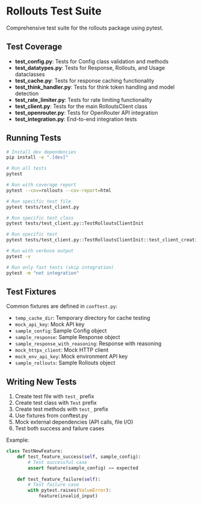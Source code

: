 # Rollouts Test Suite

Comprehensive test suite for the rollouts package using pytest.

## Test Coverage

- **test_config.py**: Tests for Config class validation and methods
- **test_datatypes.py**: Tests for Response, Rollouts, and Usage dataclasses
- **test_cache.py**: Tests for response caching functionality
- **test_think_handler.py**: Tests for think token handling and model detection
- **test_rate_limiter.py**: Tests for rate limiting functionality
- **test_client.py**: Tests for the main RolloutsClient class
- **test_openrouter.py**: Tests for OpenRouter API integration
- **test_integration.py**: End-to-end integration tests

## Running Tests

```bash
# Install dev dependencies
pip install -e ".[dev]"

# Run all tests
pytest

# Run with coverage report
pytest --cov=rollouts --cov-report=html

# Run specific test file
pytest tests/test_client.py

# Run specific test class
pytest tests/test_client.py::TestRolloutsClientInit

# Run specific test
pytest tests/test_client.py::TestRolloutsClientInit::test_client_creation_minimal

# Run with verbose output
pytest -v

# Run only fast tests (skip integration)
pytest -m "not integration"
```

## Test Fixtures

Common fixtures are defined in `conftest.py`:

- `temp_cache_dir`: Temporary directory for cache testing
- `mock_api_key`: Mock API key
- `sample_config`: Sample Config object
- `sample_response`: Sample Response object
- `sample_response_with_reasoning`: Response with reasoning
- `mock_httpx_client`: Mock HTTP client
- `mock_env_api_key`: Mock environment API key
- `sample_rollouts`: Sample Rollouts object

## Writing New Tests

1. Create test file with `test_` prefix
2. Create test class with `Test` prefix
3. Create test methods with `test_` prefix
4. Use fixtures from conftest.py
5. Mock external dependencies (API calls, file I/O)
6. Test both success and failure cases

Example:
```python
class TestNewFeature:
    def test_feature_success(self, sample_config):
        # Test successful case
        assert feature(sample_config) == expected
        
    def test_feature_failure(self):
        # Test failure case
        with pytest.raises(ValueError):
            feature(invalid_input)
```